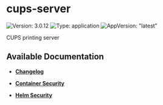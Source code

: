 # cups-server

![Version: 3.0.12](https://img.shields.io/badge/Version-3.0.12-informational?style=flat-square) ![Type: application](https://img.shields.io/badge/Type-application-informational?style=flat-square) ![AppVersion: "latest"](https://img.shields.io/badge/AppVersion-"latest"-informational?style=flat-square)

CUPS printing server

## Available Documentation

- [**Changelog**](CHANGELOG)

- [**Container Security**](container-security)

- [**Helm Security**](helm-security)

